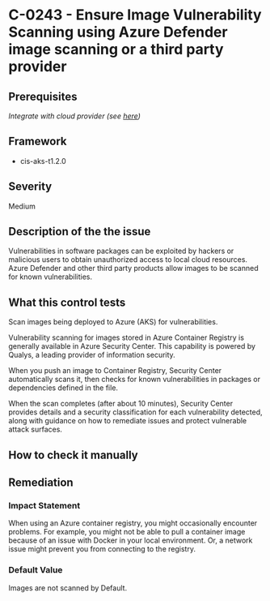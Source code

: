 # C-0243 - Ensure Image Vulnerability Scanning using Azure Defender image scanning or a third party provider

## Prerequisites
 *Integrate with cloud provider (see [here](https://hub.armosec.io/docs/kubescape-integration-with-cloud-providers))*
 
## Framework
* cis-aks-t1.2.0
 
## Severity
Medium

## Description of the the issue
Vulnerabilities in software packages can be exploited by hackers or malicious users to obtain unauthorized access to local cloud resources. Azure Defender and other third party products allow images to be scanned for known vulnerabilities.
 
## What this control tests 
Scan images being deployed to Azure (AKS) for vulnerabilities.

 Vulnerability scanning for images stored in Azure Container Registry is generally available in Azure Security Center. This capability is powered by Qualys, a leading provider of information security.

 When you push an image to Container Registry, Security Center automatically scans it, then checks for known vulnerabilities in packages or dependencies defined in the file.

 When the scan completes (after about 10 minutes), Security Center provides details and a security classification for each vulnerability detected, along with guidance on how to remediate issues and protect vulnerable attack surfaces.
 
## How to check it manually 

 
## Remediation

 
### Impact Statement
When using an Azure container registry, you might occasionally encounter problems. For example, you might not be able to pull a container image because of an issue with Docker in your local environment. Or, a network issue might prevent you from connecting to the registry.
 
### Default Value
Images are not scanned by Default.
 

